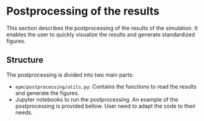 
# Postprocessing of the results

This section describes the postprocessing of the results of the simulation. It enables the user to quickly visualize the results and generate standardized figures.

## Structure

The postprocessing is divided into two main parts:
- `epm/postprocessing/utils.py`: Contains the functions to read the results and generate the figures.
- Jupyter notebooks to run the postprocessing. An example of the postprocessing is provided bellow. User need to adapt the code to their needs.
